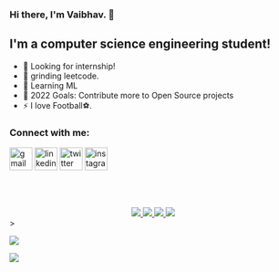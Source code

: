 <!--

Here are some ideas to get you started:

- 🔭 I’m currently working on ...
- 🌱 I’m currently learning ...
- 👯 I’m looking to collaborate on ...
- 🤔 I’m looking for help with ...
- 💬 Ask me about ...
- 📫 How to reach me: ...
- 😄 Pronouns: ...
- ⚡ Fun fact: ...
-->

### Hi there, I'm Vaibhav.  👋 

## I'm a computer science engineering student!
- 🔭 Looking for internship!
- 🤕 grinding leetcode.
- 👯 Learning ML
- 🥅 2022 Goals: Contribute more to Open Source projects
- ⚡ I love Football⚽.

### Connect with me:

<p align="left">
<a href="kamatvaibhav@outlook.com" target="_blank"><img align="center" src="https://img.icons8.com/fluency/48/000000/apple-mail.png" alt="gmail" height="40" width="40"/></a>
<a href="https://www.linkedin.com/in/vaibhav-kamat-08453a1a6/" target="_blank"><img align="center" src="https://img.icons8.com/fluency/48/000000/linkedin.png" alt="linkedin" height="40" width="40"/></a>
<a href="https://twitter.com/vvvkkkvvvv" target="_blank"><img align="center" src="https://img.icons8.com/fluency/48/000000/twitter-squared.png" alt="twitter" height="40" width="40" /></a>
<a href="https://instagram.com/vaibhav_kamat_" target="_blank"><img align="center" src="https://img.icons8.com/fluency/48/000000/instagram-new.png" alt="instagram" height="40" width="40" /></a>
</p>
<br />
<br />
<br />

<div align="center">

<!--
https://github.community/t/support-theme-context-for-images-in-light-vs-dark-mode/147981/84
-->
<a href="https://github.com/Vaibhav13kamat/github-stats#gh-dark-mode-only">
<img src="https://github.com/Vaibhav13kamat/github-stats/blob/master/generated/overview.svg#gh-dark-mode-only" />
<img src="https://github.com/Vaibhav13kamat/github-stats/blob/master/generated/languages.svg#gh-dark-mode-only" />
</a>
<a href="https://github.com/Vaibhav13kamat/github-stats#gh-light-mode-only">
<img src="https://github.com/Vaibhav13kamat/github-stats/blob/master/generated/overview.svg#gh-dark-mode-only#gh-light-mode-only" />
<img src="https://github.com/Vaibhav13kamat/github-stats/blob/master/generated/languages.svg#gh-dark-mode-only#gh-light-mode-only" />
</a>

</div>>




[website]: google.com
[twitter]: https://twitter.com/vvvkkkvvvv
[instagram]: https://instagram.com/vaibhav_kamat_
[linkedin]: https://www.linkedin.com/in/vaibhav-kamat-08453a1a6/
[github]:  https://github.com/Vaibhav13kamat

<img src="https://komarev.com/ghpvc/?username=Vaibhav13kamat&&style=flat-square"></img>

<img src="https://raw.githubusercontent.com/halfrost/halfrost/master/icons/header_.png">

